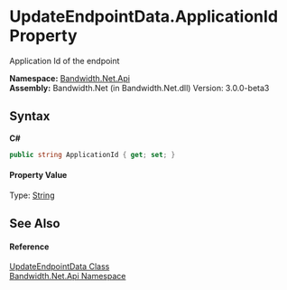 ﻿# UpdateEndpointData.ApplicationId Property 
 

Application Id of the endpoint

**Namespace:**&nbsp;<a href ="N_Bandwidth_Net_Api.md">Bandwidth.Net.Api</a><br />**Assembly:**&nbsp;Bandwidth.Net (in Bandwidth.Net.dll) Version: 3.0.0-beta3

## Syntax

**C#**<br />
``` C#
public string ApplicationId { get; set; }
```


#### Property Value
Type: <a href="http://msdn2.microsoft.com/en-us/library/s1wwdcbf" target="_blank">String</a>

## See Also


#### Reference
<a href ="T_Bandwidth_Net_Api_UpdateEndpointData.md">UpdateEndpointData Class</a><br /><a href ="N_Bandwidth_Net_Api.md">Bandwidth.Net.Api Namespace</a><br />